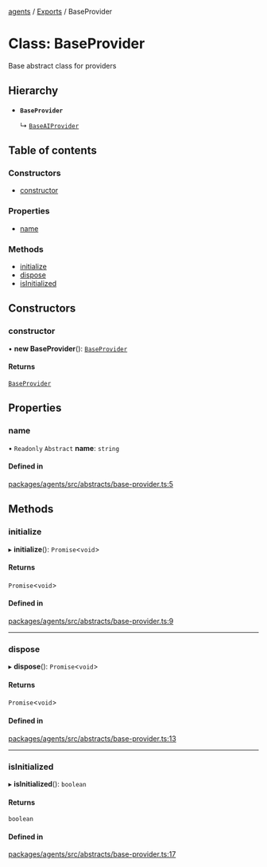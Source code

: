 <!-- 
 ⚠️  AUTO-GENERATED FILE - DO NOT EDIT MANUALLY
 This file is automatically generated by scripts/docs-generator.js
 To make changes, edit the source TypeScript files or update the generator script
-->

[agents](../../) / [Exports](../modules) / BaseProvider

# Class: BaseProvider

Base abstract class for providers

## Hierarchy

- **`BaseProvider`**

  ↳ [`BaseAIProvider`](BaseAIProvider)

## Table of contents

### Constructors

- [constructor](BaseProvider#constructor)

### Properties

- [name](BaseProvider#name)

### Methods

- [initialize](BaseProvider#initialize)
- [dispose](BaseProvider#dispose)
- [isInitialized](BaseProvider#isinitialized)

## Constructors

### constructor

• **new BaseProvider**(): [`BaseProvider`](BaseProvider)

#### Returns

[`BaseProvider`](BaseProvider)

## Properties

### name

• `Readonly` `Abstract` **name**: `string`

#### Defined in

[packages/agents/src/abstracts/base-provider.ts:5](https://github.com/woojubb/robota/blob/1b62bb02b890c71ae884378577a1521b0f8628be/packages/agents/src/abstracts/base-provider.ts#L5)

## Methods

### initialize

▸ **initialize**(): `Promise`\<`void`\>

#### Returns

`Promise`\<`void`\>

#### Defined in

[packages/agents/src/abstracts/base-provider.ts:9](https://github.com/woojubb/robota/blob/1b62bb02b890c71ae884378577a1521b0f8628be/packages/agents/src/abstracts/base-provider.ts#L9)

___

### dispose

▸ **dispose**(): `Promise`\<`void`\>

#### Returns

`Promise`\<`void`\>

#### Defined in

[packages/agents/src/abstracts/base-provider.ts:13](https://github.com/woojubb/robota/blob/1b62bb02b890c71ae884378577a1521b0f8628be/packages/agents/src/abstracts/base-provider.ts#L13)

___

### isInitialized

▸ **isInitialized**(): `boolean`

#### Returns

`boolean`

#### Defined in

[packages/agents/src/abstracts/base-provider.ts:17](https://github.com/woojubb/robota/blob/1b62bb02b890c71ae884378577a1521b0f8628be/packages/agents/src/abstracts/base-provider.ts#L17)

